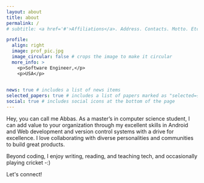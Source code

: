 ```yaml
---
layout: about
title: about
permalink: /
# subtitle: <a href='#'>Affiliations</a>. Address. Contacts. Motto. Etc.

profile:
  align: right
  image: prof_pic.jpg
  image_circular: false # crops the image to make it circular
  more_info: >
    <p>Software Engineer,</p>
    <p>USA</p>
  

news: true # includes a list of news items
selected_papers: true # includes a list of papers marked as "selected={true}"
social: true # includes social icons at the bottom of the page
---
```



Hey, you can call me Abbas. As a master’s in computer science student, I can add value to your organization through my excellent skills in Android and Web development and version control systems with a drive for excellence. 
I love collaborating with diverse personalities and communities to build great products. 

Beyond coding, I enjoy writing, reading, and teaching tech, and occasionally playing cricket -:)

Let's connect!


